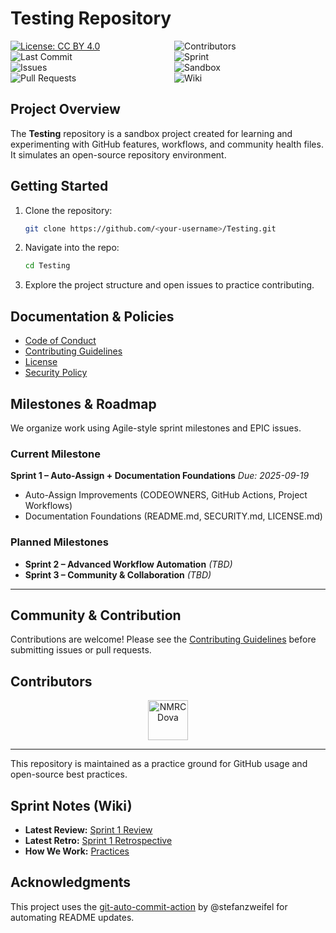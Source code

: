 # Testing Repository

<div style="display: flex;">
  <div style="flex: 1; padding-right: 10px;">
    <a href="LICENSE.md"><img alt="License: CC BY 4.0" src="https://img.shields.io/badge/License-CC%20BY%204.0-lightgrey.svg"></a><br>
    <img alt="Last Commit" src="https://img.shields.io/github/last-commit/NMRCDova/Testing"><br>
    <img alt="Issues" src="https://img.shields.io/github/issues/NMRCDova/Testing"><br>
    <img alt="Pull Requests" src="https://img.shields.io/github/issues-pr/NMRCDova/Testing">
  </div>
  <div style="flex: 1; padding-left: 10px;">
    <img alt="Contributors" src="https://img.shields.io/github/contributors/NMRCDova/Testing"><br>
    <!-- SPRINT BADGE START --><img alt="Sprint" src="https://img.shields.io/badge/Sprint-2--In--Progress-blue"><!-- SPRINT BADGE END --><br>
    <img alt="Sandbox" src="https://img.shields.io/badge/Repo-Sandbox-lightgrey"><br>
    <img alt="Wiki" src="https://img.shields.io/badge/wiki-available-blue">
  </div>
</div>

## Project Overview
The **Testing** repository is a sandbox project created for learning and experimenting with GitHub features, workflows, and community health files. 
It simulates an open-source repository environment.

## Getting Started
1. Clone the repository:
   ```bash
   git clone https://github.com/<your-username>/Testing.git
   ```

2. Navigate into the repo:
   ```bash
   cd Testing
   ```

3. Explore the project structure and open issues to practice contributing.

## Documentation & Policies
- [Code of Conduct](CODE_OF_CONDUCT.md)
- [Contributing Guidelines](CONTRIBUTING.md)
- [License](LICENSE.md)
- [Security Policy](SECURITY.md)

## Milestones & Roadmap
We organize work using Agile-style sprint milestones and EPIC issues.

### Current Milestone
**Sprint 1 – Auto-Assign + Documentation Foundations**
*Due: 2025-09-19*
- Auto-Assign Improvements (CODEOWNERS, GitHub Actions, Project Workflows)
- Documentation Foundations (README.md, SECURITY.md, LICENSE.md)

### Planned Milestones
- **Sprint 2 – Advanced Workflow Automation** *(TBD)*
- **Sprint 3 – Community & Collaboration** *(TBD)*

---

## Community & Contribution
Contributions are welcome! Please see the [Contributing Guidelines](CONTRIBUTING.md) before submitting issues or pull requests.

## Contributors
<!-- CONTRIBUTORS:START -->
<p align="center">
  <a href="https://github.com/NMRCDova" title="NMRCDova • 189 contributions (12 mo)"><img src="https://avatars.githubusercontent.com/u/165925611?v=4&s=64" width="64px" alt="NMRCDova" /></a>
</p>
<!-- CONTRIBUTORS:END -->


---
This repository is maintained as a practice ground for GitHub usage and open-source best practices.

## Sprint Notes (Wiki)

- **Latest Review:** [Sprint 1 Review](../../wiki/Sprints/Sprint-1-Review)
- **Latest Retro:** [Sprint 1 Retrospective](../../wiki/Sprints/Sprint-1-Retrospective)
- **How We Work:** [Practices](../../wiki/Practices/How-We-Work)

## Acknowledgments
This project uses the [git-auto-commit-action](https://github.com/stefanzweifel/git-auto-commit-action) by @stefanzweifel for automating README updates.
